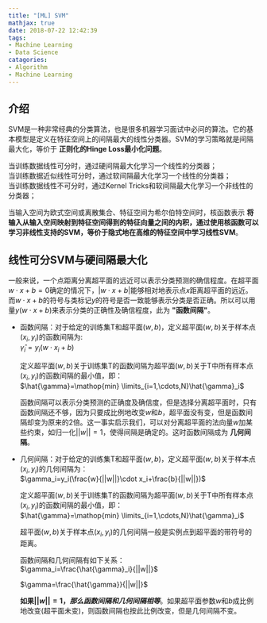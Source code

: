 ```yaml
---
title: "[ML] SVM"
mathjax: true
date: 2018-07-22 12:42:39
tags:
- Machine Learning
- Data Science
catagories:
- Algorithm
- Machine Learning
---
```

## 介绍
SVM是一种非常经典的分类算法，也是很多机器学习面试中必问的算法。它的基本模型是定义在特征空间上的间隔最大的线性分类器。SVM的学习策略就是间隔最大化，等价于 __正则化的Hinge Loss最小化问题__。

当训练数据线性可分时，通过硬间隔最大化学习一个线性的分类器；  
当训练数据近似线性可分时，通过软间隔最大化学习一个线性的分类器；  
当训练数据线性不可分时，通过Kernel Tricks和软间隔最大化学习一个非线性的分类器；

当输入空间为欧式空间或离散集合、特征空间为希尔伯特空间时，核函数表示 __将输入从输入空间映射到特征空间得到的特征向量之间的内积，通过使用核函数可以学习非线性支持的SVM，等价于隐式地在高维的特征空间中学习线性SVM__。

## 线性可分SVM与硬间隔最大化
一般来说，一个点距离分离超平面的远近可以表示分类预测的确信程度。在超平面$w\cdot x+b=0$确定的情况下，$|w\cdot x+b|$能够相对地表示点$x$距离超平面的远近。而$w\cdot x+b$的符号与类标记$y$的符号是否一致能够表示分类是否正确。所以可以用量$y(w\cdot x+b)$来表示分类的正确性及确信程度，此为 __"函数间隔"__。

* 函数间隔：对于给定的训练集T和超平面$(w,b)$，定义超平面$(w,b)$关于样本点$(x_i,y_i)$的函数间隔为:  
  $\hat{\gamma}_i=y_i(w\cdot x_i + b)$

  定义超平面$(w,b)$关于训练集T的函数间隔为超平面$(w,b)$关于T中所有样本点$(x_i,y_i)$的函数间隔的最小值，即：  
  $\hat{\gamma}=\mathop{min} \limits_{i=1,\cdots,N}\hat{\gamma}_i$

  函数间隔可以表示分类预测的正确度及确信度，但是选择分离超平面时，只有函数间隔还不够，因为只要成比例地改变$w$和$b$，超平面没有变，但是函数间隔却变为原来的2倍。这一事实启示我们，可以对分离超平面的法向量$w$加某些约束，如归一化$||w||=1$，使得间隔是确定的。这时函数间隔成为 __几何间隔__。

* 几何间隔：对于给定的训练集T和超平面$(w,b)$，定义超平面$(w,b)$关于样本点$(x_i,y_i)$的几何间隔为：  
  $\gamma_i=y_i(\frac{w}{||w||}\cdot x_i+\frac{b}{||w||})$

  定义超平面$(w,b)$关于训练集T的函数间隔为超平面$(w,b)$关于T中所有样本点$(x_i,y_i)$的函数间隔的最小值，即：  
  $\hat{\gamma}=\mathop{min} \limits_{i=1,\cdots,N}\hat{\gamma}_i$

  超平面$(w,b)$关于样本点$(x_i,y_i)$的几何间隔一般是实例点到超平面的带符号的距离。

  函数间隔和几何间隔有如下关系：  
  $\gamma_i=\frac{\hat{\gamma}_i}{||w||}$

  $\gamma=\frac{\hat{\gamma}}{||w||}$

  __如果$||w||=1，那么函数间隔和几何间隔相等$__。如果超平面参数$w$和$b$成比例地改变(超平面未变)，则函数间隔也按此比例改变，但是几何间隔不变。

  
